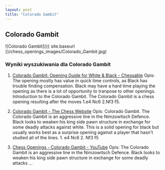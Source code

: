 ```yaml
---
layout: post
title: "Colorado Gambit"
---
```


## Colorado Gambit
![Colorado Gambit]({{ site.baseurl }}/chess_openings_images/Colorado_Gambit.jpg)

### Wyniki wyszukiwania dla Colorado Gambit
1. [Colorado Gambit: Opening Guide for White & Black - Chessable](https://www.chessable.com/blog/colorado-gambit/)
   Opis: The opening mostly has value in quick time controls, as Black has trouble finding compensation. Black may have a hard time playing the opening as there is a lot of opportunity to tranpose to other openings. Introduction to the Colorado Gambit. The Colorado Gambit is a chess opening resulting after the moves 1.e4 Nc6 2.Nf3 f5.

2. [Colorado Gambit - The Chess Website](https://www.thechesswebsite.com/colorado-gambit/)
   Opis: Colorado Gambit. The Colorado Gambit is an aggressive line in the Nimzowitsch Defence. Black looks to weaken his king side pawn structure in exchange for some deadly attacks against white. This is a solid opening for black but usually works best as a surprise opening against a player that hasn't studied all of the lines. 1. e4 Nc6 2. Nf3 f5

3. [Chess Openings - Colorado Gambit - YouTube](https://www.youtube.com/watch?v=T8LExOf_fRI)
   Opis: The Colorado Gambit is an aggressive line in the Nimzowitsch Defence. Black looks to weaken his king side pawn structure in exchange for some deadly attacks ...